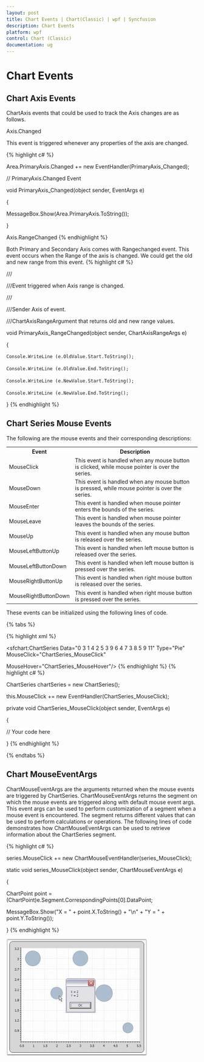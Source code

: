 ```yaml
---
layout: post
title: Chart Events | Chart(Classic) | wpf | Syncfusion
description: Chart Events
platform: wpf
control: Chart (Classic)
documentation: ug
---
```

# Chart Events

## Chart Axis Events

ChartAxis events that could be used to track the Axis changes are as follows.

Axis.Changed

This event is triggered whenever any properties of the axis are changed.



{% highlight c#  %}

Area.PrimaryAxis.Changed += new EventHandler(PrimaryAxis_Changed);   



// PrimaryAxis.Changed Event

void PrimaryAxis_Changed(object sender, EventArgs e)

{

   MessageBox.Show(Area.PrimaryAxis.ToString());

}

Axis.RangeChanged
{% endhighlight  %}

Both Primary and Secondary Axis comes with Rangechanged event. This event occurs when the Range of the axis is changed. We could get the old and new range from this event.
{% highlight c# %}


///<summary>

///Event triggered when Axis range is changed.

///</summary>

///<param name="sender">Sender Axis of event.</param>

///<param name="e">ChartAxisRangeArgument that returns old and new range values.</param>



void PrimaryAxis_RangeChanged(object sender, ChartAxisRangeArgs e)

{

    Console.WriteLine (e.OldValue.Start.ToString();

    Console.WriteLine (e.OldValue.End.ToString();

    Console.WriteLine (e.NewValue.Start.ToString();

    Console.WriteLine (e.NewValue.End.ToString();

}
{% endhighlight  %}

## Chart Series Mouse Events

The following are the mouse events and their corresponding descriptions:


<table>
<tr>
<th>
Event</th><th>
Description</th></tr>
<tr>
<td>
MouseClick</td><td>
This event is handled when any mouse button is clicked, while mouse pointer is over the series.</td></tr>
<tr>
<td>
MouseDown</td><td>
This event is handled when any mouse button is pressed, while mouse pointer is over the series.</td></tr>
<tr>
<td>
MouseEnter</td><td>
This event is handled when mouse pointer enters the bounds of the series.</td></tr>
<tr>
<td>
MouseLeave</td><td>
This event is handled when mouse pointer leaves the bounds of the series.</td></tr>
<tr>
<td>
MouseUp</td><td>
This event is handled when any mouse button is released over the series.</td></tr>
<tr>
<td>
MouseLeftButtonUp</td><td>
This event is handled when left mouse button is released over the series.</td></tr>
<tr>
<td>
MouseLeftButtonDown</td><td>
This event is handled when left mouse button is pressed over the series.</td></tr>
<tr>
<td>
MouseRightButtonUp</td><td>
This event is handled when right mouse button is released over the series.</td></tr>
<tr>
<td>
MouseRightButtonDown</td><td>
This event is handled when right mouse button is pressed over the series.</td></tr>
</table>
These events can be initialized using the following lines of code.

{% tabs %}

{% highlight xml %}


<sfchart:ChartSeries Data="0 3 1 4 2 5 3 9 6 4 7 3 8 5 9 11" Type="Pie" MouseClick="ChartSeries_MouseClick"

MouseHover="ChartSeries_MouseHover"/>
{% endhighlight  %}
{% highlight c# %}

ChartSeries chartSeries = new ChartSeries();

this.MouseClick += new EventHandler(ChartSeries_MouseClick);



private void ChartSeries_MouseClick(object sender, EventArgs e)

{

// Your code here

}
{% endhighlight  %}

{% endtabs %}

## Chart MouseEventArgs

ChartMouseEventArgs are the arguments returned when the mouse events are triggered by ChartSeries. ChartMouseEventArgs returns the segment on which the mouse events are triggered along with default mouse event args. This event args can be used to perform customization of a segment when a mouse event is encountered. The segment returns different values that can be used to perform calculations or operations. The following lines of code demonstrates how ChartMouseEventArgs can be used to retrieve information about the ChartSeries segment.


{% highlight c# %}

series.MouseClick += new ChartMouseEventHandler(series_MouseClick);

static void series_MouseClick(object sender, ChartMouseEventArgs e)

{

ChartPoint point = (ChartPoint)e.Segment.CorrespondingPoints[0].DataPoint;

MessageBox.Show("X = " + point.X.ToString() + "\n" + "Y = " + point.Y.ToString());

}
{% endhighlight  %}


![](Chart-Controls_images/Chart-Controls_img221.jpeg)


